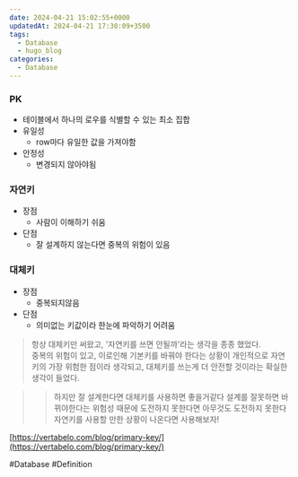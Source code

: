 ```yaml
---
date: 2024-04-21 15:02:55+0000
updatedAt: 2024-04-21 17:30:09+3500
tags:
  - Database
  - hugo_blog
categories:
  - Database
---
```

### PK
- 테이블에서 하나의 로우를 식별할 수 있는 최소 집합
- 유일성
	- row마다 유일한 값을 가져야함
- 안정성
	- 변경되지 않아야됨

### 자연키
- 장점
    - 사람이 이해하기 쉬움
- 단점
    - 잘 설계하지 않는다면 중복의 위험이 있음

### 대체키
- 장점
    - 중복되지않음
- 단점
    - 의미없는 키값이라 한눈에 파악하기 어려움

> 항상 대체키만 써왔고, '자연키를 쓰면 안될까'라는 생각을 종종 했었다.  
> 중복의 위험이 있고, 이로인해 기본키를 바꿔야 한다는 상황이 개인적으로 자연키의 가장 위험한 점이라 생각되고, 대체키를 쓰는게 더 안전할 것이라는 확실한 생각이 들었다.

>> 하지만 잘 설계한다면 대체키를 사용하면 좋을거같다
>> 설계를 잘못하면 바뀌야한다는 위험성 때문에 도전하지 못한다면 아무것도 도전하지 못한다
>> 자연키를 사용할 만한 상황이 나온다면 사용해보자!


[https://vertabelo.com/blog/primary-key/](https://vertabelo.com/blog/primary-key/)

#Database 
#Definition 